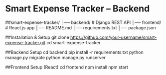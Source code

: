 # Smart Expense Tracker – Backend

##smart-expense-tracker/
│── backend/       # Django REST API
│── frontend/      # React.js app
│── README.md
│── requirements.txt
│── package.json

##Installation & Setup
git clone https://github.com/your-username/smart-expense-tracker.git
cd smart-expense-tracker

##Backend Setup
cd backend
pip install -r requirements.txt
python manage.py migrate
python manage.py runserver

##Frontend Setup (React)
cd frontend
npm install
npm start
